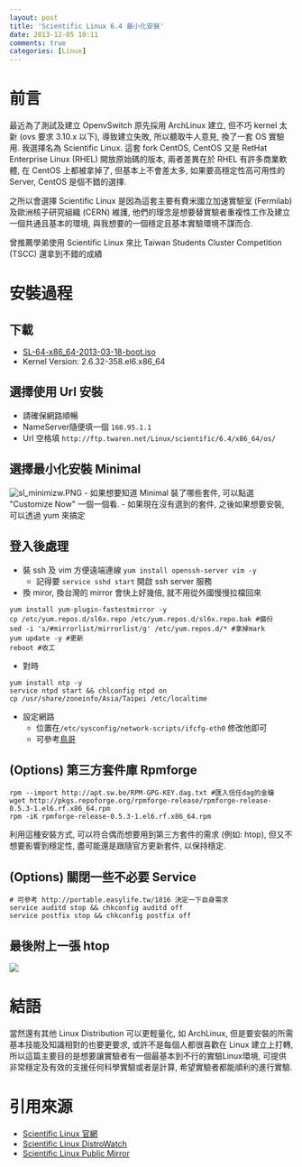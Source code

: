 ```yaml
---
layout: post
title: 'Scientific Linux 6.4 最小化安裝'
date: 2013-12-05 10:11
comments: true
categories: [Linux]
---
```

# 前言
最近為了測試及建立 OpenvSwitch 原先採用 ArchLinux 建立, 但不巧 kernel 太新 (ovs 要求 3.10.x 以下), 導致建立失敗, 所以聽取牛人意見, 換了一套 OS 實驗用. 我選擇名為 Scientific Linux. 這套 fork CentOS, CentOS 又是 RetHat Enterprise Linux (RHEL) 開放原始碼的版本, 兩者差異在於 RHEL 有許多商業軟體, 在 CentOS 上都被拿掉了, 但基本上不會差太多, 如果要高穩定性高可用性的 Server, CentOS 是個不錯的選擇. 

之所以會選擇 Scientific Linux 是因為這套主要有費米國立加速實驗室 (Fermilab) 及歐洲核子研究組織 (CERN) 維護, 他們的理念是想要替實驗者重複性工作及建立一個共通且基本的環境, 與我想要的一個穩定且基本實驗環境不謀而合.

曾推薦學弟使用 Scientific Linux 來比 Taiwan Students Cluster Competition (TSCC) 還拿到不錯的成績


# 安裝過程

## 下載 
- [SL-64-x86_64-2013-03-18-boot.iso](ftp://ftp.twaren.net/Linux/scientific/6.4/x86_64/iso/SL-64-x86_64-2013-03-18-boot.iso)
- Kernel Version: 2.6.32-358.el6.x86_64

## 選擇使用 Url 安裝
- 請確保網路順暢
- NameServer隨便填一個 ```168.95.1.1```
- Url 空格填 ```http://ftp.twaren.net/Linux/scientific/6.4/x86_64/os/```

## 選擇最小化安裝 Minimal
<img class="center" src="http://user-image.logdown.io/user/5820/blog/5842/post/165596/tSGQShjSQd5A0FDZDGIB_Capture.PNG" alt="sl_minimizw.PNG">
- 如果想要知道 Minimal 裝了哪些套件, 可以點選 "Customize Now" 一個一個看. 
- 如果現在沒有選到的套件, 之後如果想要安裝, 可以透過 yum 來搞定

## 登入後處理
- 裝 ssh 及 vim 方便遠端連線 ```yum install openssh-server vim -y```
  - 記得要 ```service sshd start``` 開啟 ssh server 服務
- 換 miror, 換台灣的 mirror 會快上好幾倍, 就不用從外國慢慢拉檔回來
```
yum install yum-plugin-fastestmirror -y 
cp /etc/yum.repos.d/sl6x.repo /etc/yum.repos.d/sl6x.repo.bak #備份 
sed -i 's/#mirrorlist/mirrorlist/g' /etc/yum.repos.d/* #拿掉mark
yum update -y #更新
reboot #收工
```
- 對時 
```
yum install ntp -y
service ntpd start && chlconfig ntpd on
cp /usr/share/zoneinfo/Asia/Taipei /etc/localtime
```
- 設定網路
  - 位置在```/etc/sysconfig/network-scripts/ifcfg-eth0``` 修改他即可
  - 可參考[鳥哥](http://linux.vbird.org/linux_server/0130internet_connect.php)

## (Options) 第三方套件庫 Rpmforge
```
rpm --import http://apt.sw.be/RPM-GPG-KEY.dag.txt #匯入信任dag的金鑰
wget http://pkgs.repoforge.org/rpmforge-release/rpmforge-release-0.5.3-1.el6.rf.x86_64.rpm
rpm -iK rpmforge-release-0.5.3-1.el6.rf.x86_64.rpm
```
利用這種安裝方式, 可以符合偶而想要用到第三方套件的需求 (例如: htop), 但又不想要影響到穩定性, 盡可能還是跟隨官方更新套件, 以保持穩定.

## (Options) 關閉一些不必要 Service 
```
# 可參考 http://portable.easylife.tw/1816 決定一下自身需求
service auditd stop && chkconfig auditd off
service postfix stop && chkconfig postfix off
```

## 最後附上一張 htop
<img class="center" src="http://user-image.logdown.io/user/5820/blog/5842/post/165596/7OLwMZJRECXCP0N0XV1A_Capture.PNG">

#	結語
當然還有其他 Linux Distribution 可以更輕量化, 如 ArchLinux, 但是要安裝的所需基本技能及知識相對的也要更要求, 或許不是每個人都很喜歡在 Linux 建立上打轉, 所以這篇主要目的是想要讓實驗者有一個最基本到不行的實驗Linux環境, 可提供非常穩定及有效的支援任何科學實驗或者是計算, 希望實驗者都能順利的進行實驗.   

# 引用來源
- [Scientific Linux 官網](https://www.scientificlinux.org/)
- [Scientific Linux DistroWatch](http://distrowatch.com/table.php?distribution=scientific)
- [Scientific Linux Public Mirror](http://www.scientificlinux.org/download/mirrors)